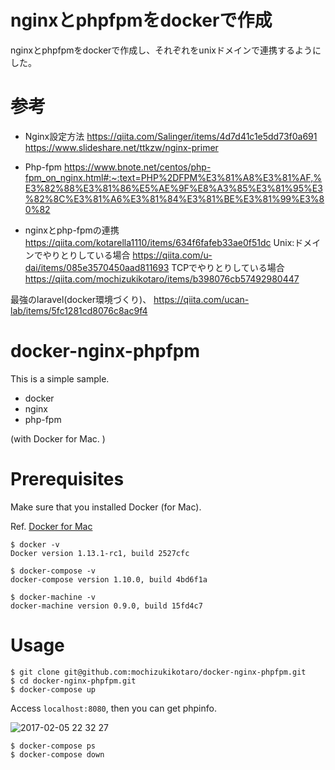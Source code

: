 # nginxとphpfpmをdockerで作成
nginxとphpfpmをdockerで作成し、それぞれをunixドメインで連携するようにした。

# 参考
- Nginx設定方法
https://qiita.com/Salinger/items/4d7d41c1e5dd73f0a691
https://www.slideshare.net/ttkzw/nginx-primer

- Php-fpm
https://www.bnote.net/centos/php-fpm_on_nginx.html#:~:text=PHP%2DFPM%E3%81%A8%E3%81%AF,%E3%82%88%E3%81%86%E5%AE%9F%E8%A3%85%E3%81%95%E3%82%8C%E3%81%A6%E3%81%84%E3%81%BE%E3%81%99%E3%80%82

- nginxとphp-fpmの連携
https://qiita.com/kotarella1110/items/634f6fafeb33ae0f51dc
Unix:ドメインでやりとりしている場合
https://qiita.com/u-dai/items/085e3570450aad811693
TCPでやりとりしている場合
https://qiita.com/mochizukikotaro/items/b398076cb57492980447

最強のlaravel(docker環境づくり)、
https://qiita.com/ucan-lab/items/5fc1281cd8076c8ac9f4

# docker-nginx-phpfpm

This is a simple sample.

- docker
- nginx
- php-fpm

(with Docker for Mac. )

# Prerequisites

Make sure that you installed Docker (for Mac).

Ref. [Docker for Mac](https://docs.docker.com/docker-for-mac/)

```
$ docker -v
Docker version 1.13.1-rc1, build 2527cfc

$ docker-compose -v
docker-compose version 1.10.0, build 4bd6f1a

$ docker-machine -v
docker-machine version 0.9.0, build 15fd4c7
```

# Usage

```
$ git clone git@github.com:mochizukikotaro/docker-nginx-phpfpm.git
$ cd docker-nginx-phpfpm.git
$ docker-compose up
```

Access `localhost:8080`, then you can get phpinfo. 


![2017-02-05 22 32 27](https://cloud.githubusercontent.com/assets/7911481/22626536/087ded2e-ebf3-11e6-8276-f31ac71ae05a.png)


```
$ docker-compose ps
$ docker-compose down
```
